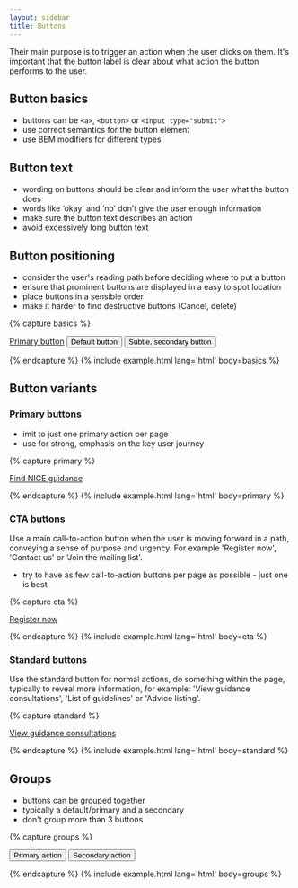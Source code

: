 ```yaml
---
layout: sidebar
title: Buttons
---
```


Their main purpose is to trigger an action when the user clicks on them. It's important that the button label is clear about what action the button performs to the user.


## Button basics

- buttons can be `<a>`, `<button>` or `<input type="submit">`
- use correct semantics for the button element
- use BEM modifiers for different types

## Button text

- wording on buttons should be clear and inform the user what the button does
- words like ‘okay’ and ‘no’ don’t give the user enough information
- make sure the button text describes an action
- avoid excessively long button text

## Button positioning

- consider the user's reading path before deciding where to put a button
- ensure that prominent buttons are displayed in a easy to spot location
- place buttons in a sensible order 
- make it harder to find destructive buttons (Cancel, delete)




{% capture basics %}
<p>
    <a href="#" class="btn btn--primary">Primary button</a>
    <button type="button" class="btn">Default button</button>
    <input type="button" class="btn btn--secondary" value="Subtle, secondary button" />
</p>
{% endcapture %}
{% include example.html lang='html' body=basics %}

## Button variants

### Primary buttons

- imit to just one primary action per page
- use for strong, emphasis on the key user journey

{% capture primary %}
<p><a href="#" class="btn btn--primary">Find NICE guidance</a></p>
{% endcapture %}
{% include example.html lang='html' body=primary %}

### CTA buttons

Use a main call-to-action button when the user is moving forward in a path, conveying a sense of purpose and urgency.
For example 'Register now', 'Contact us' or 'Join the mailing list'.

<ul>
    <li>try to have as few call-to-action buttons per page as possible - just one is best</li>
</ul>

{% capture cta %}
<p><a href="#" class="btn">Register now</a></p>
{% endcapture %}
{% include example.html lang='html' body=cta %}

<h3>Standard buttons</h3>

Use the standard button for normal actions, do something within the page, typically to reveal more information, for example: 'View guidance consultations', 'List of guidelines' or 'Advice listing'.

{% capture standard %}
<p><a href="#" class="btn btn--secondary">View guidance consultations</a></p>
{% endcapture %}
{% include example.html lang='html' body=standard %}

## Groups

- buttons can be grouped together
- typically a default/primary and a secondary
- don't group more than 3 buttons

{% capture groups %}
<p>
    <button type="button" class="btn">Primary action</button>
    <button type="button" class="btn btn--secondary">Secondary action</button>
</p>
{% endcapture %}
{% include example.html lang='html' body=groups %}
